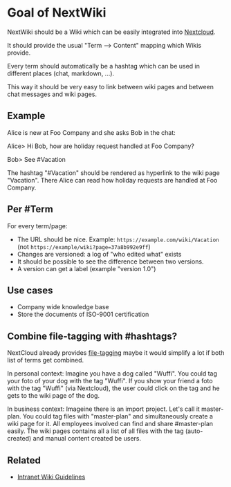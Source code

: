 # Goal of NextWiki

NextWiki should be a Wiki which can be easily integrated into [Nextcloud](//nextcloud.com).

It should provide the usual "Term --> Content" mapping which Wikis provide.

Every term should automatically be a hashtag which can be used in different places (chat, markdown, ...).

This way it should be very easy to link between wiki pages and between chat messages and wiki pages.

## Example

Alice is new at Foo Company and she asks Bob in the chat:

Alice> Hi Bob, how are holiday request handled at Foo Company?

Bob> See #Vacation

The hashtag "#Vacation" should be rendered as hyperlink to the wiki page "Vacation". There Alice can read how holiday requests are handled at Foo Company.

## Per #Term

For every term/page:

* The URL should be nice. Example: `https://example.com/wiki/Vacation` (not `https://example/wiki?page=37a8b992e9ff`)
* Changes are versioned: a log of "who edited what" exists
* It should be possible to see the difference between two versions.
* A version can get a label (example "version 1.0")

## Use cases

* Company wide knowledge base
* Store the documents of ISO-9001 certification

## Combine file-tagging with #hashtags?

NextCloud already provides [file-tagging](https://docs.nextcloud.com/server/18/user_manual/files/access_webgui.html#tagging-files) maybe it would simplify a lot if both list of terms get combined.

In personal context: Imagine you have a dog called "Wuffi". You could tag your foto of your dog with the tag "Wuffi". If you show your friend a foto with the tag "Wuffi" (via Nextcloud), the user could click on the tag and he gets to the wiki page of the dog.

In business context: Imageine there is an import project. Let's call it master-plan. You could tag files with "master-plan" and simultaneously create a wiki page for it. All employees involved can find and share #master-plan easily. The wiki pages contains all a list of all files with the tag (auto-created) and manual content created be users.

## Related

* [Intranet Wiki Guidelines](https://github.com/guettli/intranet-wiki-guidelines)


